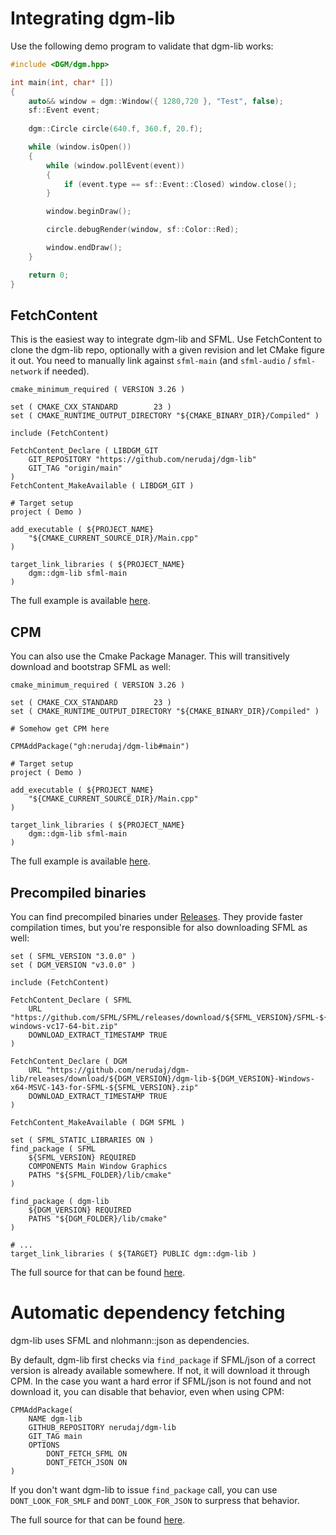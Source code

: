 # Integrating dgm-lib

Use the following demo program to validate that dgm-lib works:

```cpp
#include <DGM/dgm.hpp>

int main(int, char* [])
{
	auto&& window = dgm::Window({ 1280,720 }, "Test", false);
	sf::Event event;
	
	dgm::Circle circle(640.f, 360.f, 20.f);

	while (window.isOpen())
	{
		while (window.pollEvent(event))
		{
			if (event.type == sf::Event::Closed) window.close();
		}

		window.beginDraw();

		circle.debugRender(window, sf::Color::Red);

		window.endDraw();
	}

	return 0;
}
```

## FetchContent

This is the easiest way to integrate dgm-lib and SFML. Use FetchContent to clone the dgm-lib repo, optionally with a given revision and let CMake figure it out. You need to manually link against `sfml-main` (and `sfml-audio` / `sfml-network` if needed).

```
cmake_minimum_required ( VERSION 3.26 )

set ( CMAKE_CXX_STANDARD		23 )
set ( CMAKE_RUNTIME_OUTPUT_DIRECTORY "${CMAKE_BINARY_DIR}/Compiled" )

include (FetchContent)

FetchContent_Declare ( LIBDGM_GIT
	GIT_REPOSITORY "https://github.com/nerudaj/dgm-lib"
	GIT_TAG "origin/main"
)
FetchContent_MakeAvailable ( LIBDGM_GIT )

# Target setup
project ( Demo )

add_executable ( ${PROJECT_NAME}
    "${CMAKE_CURRENT_SOURCE_DIR}/Main.cpp"
)

target_link_libraries ( ${PROJECT_NAME}
    dgm::dgm-lib sfml-main
)
```

The full example is available [here](../integration_tests/fetch_git).

## CPM

You can also use the Cmake Package Manager. This will transitively download and bootstrap SFML as well:

```
cmake_minimum_required ( VERSION 3.26 )

set ( CMAKE_CXX_STANDARD		23 )
set ( CMAKE_RUNTIME_OUTPUT_DIRECTORY "${CMAKE_BINARY_DIR}/Compiled" )

# Somehow get CPM here

CPMAddPackage("gh:nerudaj/dgm-lib#main")

# Target setup
project ( Demo )

add_executable ( ${PROJECT_NAME}
    "${CMAKE_CURRENT_SOURCE_DIR}/Main.cpp"
)

target_link_libraries ( ${PROJECT_NAME}
    dgm::dgm-lib sfml-main
)
```

The full example is available [here](../integration_tests/cpm).

## Precompiled binaries

You can find precompiled binaries under [Releases](https://github.com/nerudaj/dgm-lib/releases). They provide faster compilation times, but you're responsible for also downloading SFML as well: 

```
set ( SFML_VERSION "3.0.0" )
set ( DGM_VERSION "v3.0.0" )

include (FetchContent)

FetchContent_Declare ( SFML
	URL "https://github.com/SFML/SFML/releases/download/${SFML_VERSION}/SFML-${SFML_VERSION}-windows-vc17-64-bit.zip"
	DOWNLOAD_EXTRACT_TIMESTAMP TRUE
)

FetchContent_Declare ( DGM
	URL "https://github.com/nerudaj/dgm-lib/releases/download/${DGM_VERSION}/dgm-lib-${DGM_VERSION}-Windows-x64-MSVC-143-for-SFML-${SFML_VERSION}.zip"
	DOWNLOAD_EXTRACT_TIMESTAMP TRUE
)

FetchContent_MakeAvailable ( DGM SFML )

set ( SFML_STATIC_LIBRARIES ON )
find_package ( SFML
    ${SFML_VERSION} REQUIRED
    COMPONENTS Main Window Graphics
    PATHS "${SFML_FOLDER}/lib/cmake"
)

find_package ( dgm-lib
    ${DGM_VERSION} REQUIRED
    PATHS "${DGM_FOLDER}/lib/cmake"
)

# ...
target_link_libraries ( ${TARGET} PUBLIC dgm::dgm-lib )
```

The full source for that can be found [here](../integration_tests/fetch_release).

# Automatic dependency fetching

dgm-lib uses SFML and nlohmann::json as dependencies.

By default, dgm-lib first checks via `find_package` if SFML/json of a correct version is already available somewhere. If not, it will download it through CPM. In the case you want a hard error if SFML/json is not found and not download it, you can disable that behavior, even when using CPM:

```
CPMAddPackage(
    NAME dgm-lib
    GITHUB_REPOSITORY nerudaj/dgm-lib
    GIT_TAG main
    OPTIONS
        DONT_FETCH_SFML ON
		DONT_FETCH_JSON ON
)
```

If you don't want dgm-lib to issue `find_package` call, you can use `DONT_LOOK_FOR_SMLF` and `DONT_LOOK_FOR_JSON` to surpress that behavior.

The full source for that can be found [here](../integration_tests/cpm_look_for_external_sfml/).